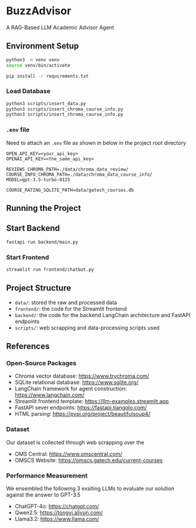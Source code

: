 # BuzzAdvisor

A RAG-Based LLM Academic Advisor Agent

## Environment Setup

```bash
python3 -m venv venv
source venv/bin/activate
```

```bash
pip install -r requirements.txt
```

### Load Database

```bash
python3 scripts/insert_data.py
python3 scripts/insert_chroma_course_info.py
python3 scripts/insert_chroma_course_info.py
```

### `.env` file

Need to attach an `.env` file as shown in below in the project root directory

```text
OPEN_API_KEY=<your_api_key>
OPENAI_API_KEY=<the_same_api_key>

REVIEWS_CHROMA_PATH=./data/chroma_data_review/
COURSE_INFO_CHROMA_PATH=./data/chroma_data_course_info/
MODEL=gpt-3.5-turbo-0125

COURSE_RATING_SQLITE_PATH=data/gatech_courses.db
```

## Running the Project

## Start Backend

```bash
fastapi run backend/main.py
```

### Start Frontend

```bash
streamlit run frontend/chatbot.py
```

## Project Structure

- `data/`: stored the raw and processed data
- `frontend/`: the code for the Streamlit frontend
- `backend/`: the code for the backend LangChain architecture and FastAPI endpoints
- `scripts/`: web scrapping and data-processing scripts used

## References

### Open-Source Packages

- Chroma vector database: https://www.trychroma.com/
- SQLite relational database: https://www.sqlite.org/
- LangChain framework for agent construction: https://www.langchain.com/
- Streamlit frontend template: https://llm-examples.streamlit.app
- FastAPI sever endpoints: https://fastapi.tiangolo.com/
- HTML parsing: https://pypi.org/project/beautifulsoup4/

### Dataset

Our dataset is collected through web scrapping over the 
- OMS Central: https://www.omscentral.com/
- OMSCS Website: https://omscs.gatech.edu/current-courses


### Performance Measurement 

We ensembled the following 3 exsiting LLMs to evaluate our solution against the answer to GPT-3.5
- ChatGPT-4o: https://chatgpt.com/
- Qwen2.5: https://tongyi.aliyun.com/
- Llama3.2: https://www.llama.com/
